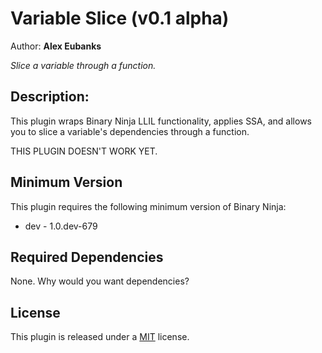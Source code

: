 # Variable Slice (v0.1 alpha)
Author: **Alex Eubanks**

_Slice a variable through a function._

## Description:

This plugin wraps Binary Ninja LLIL functionality, applies SSA, and allows you to slice a variable's dependencies through a function.

THIS PLUGIN DOESN'T WORK YET.

## Minimum Version

This plugin requires the following minimum version of Binary Ninja:

 * dev - 1.0.dev-679


## Required Dependencies

None. Why would you want dependencies?

## License

This plugin is released under a [MIT](LICENSE) license.
